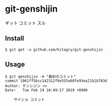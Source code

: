 # git-genshijin
ギット コミット スル

## Install

```
$ git get -u github.com/kitagry/git-genshijin
```

## Usage

```
$ git genshijin -m "最初のコミット"
commit 1961ff5bcc142312f8e555a68fe93ea21b1b783d
Author: ゲンシジン <>
Date:   Tue Feb 19 10:49:17 2019 +0900

    サイショ コミット
```
